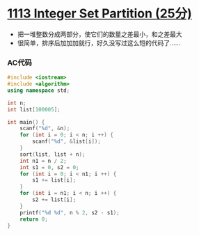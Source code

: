 # [1113 Integer Set Partition (25分)](https://pintia.cn/problem-sets/994805342720868352/problems/994805357258326016)

- 把一堆整数分成两部分，使它们的数量之差最小，和之差最大
- 很简单，排序后加加加就行，好久没写过这么短的代码了……

### AC代码

```c++
#include <iostream>
#include <algorithm>
using namespace std;

int n;
int list[100005];

int main() {
    scanf("%d", &n);
    for (int i = 0; i < n; i ++) {
        scanf("%d", &list[i]);
    }
    sort(list, list + n);
    int n1 = n / 2;
    int s1 = 0, s2 = 0;
    for (int i = 0; i < n1; i ++) {
        s1 += list[i];
    }
    for (int i = n1; i < n; i ++) {
        s2 += list[i];
    }
    printf("%d %d", n % 2, s2 - s1);
    return 0;
}

```

